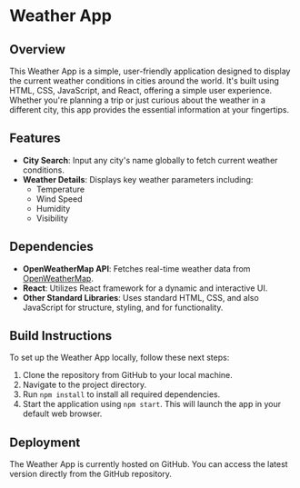 # Weather App

## Overview
This Weather App is a simple, user-friendly application designed to display the current weather conditions in cities around the world. It's built using HTML, CSS, JavaScript, and React, offering a simple user experience. Whether you're planning a trip or just curious about the weather in a different city, this app provides the essential information at your fingertips.

## Features
- **City Search**: Input any city's name globally to fetch current weather conditions.
- **Weather Details**: Displays key weather parameters including:
  - Temperature
  - Wind Speed
  - Humidity
  - Visibility

## Dependencies
- **OpenWeatherMap API**: Fetches real-time weather data from [OpenWeatherMap](https://openweathermap.org/).
- **React**: Utilizes React framework for a dynamic and interactive UI.
- **Other Standard Libraries**: Uses standard HTML, CSS, and also JavaScript for structure, styling, and for functionality.

## Build Instructions
To set up the Weather App locally, follow these next steps:

1. Clone the repository from GitHub to your local machine.
2. Navigate to the project directory.
3. Run `npm install` to install all required dependencies.
4. Start the application using `npm start`. This will launch the app in your default web browser.

## Deployment
The Weather App is currently hosted on GitHub. You can access the latest version directly from the GitHub repository.
